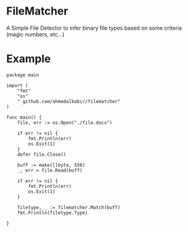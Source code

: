# FileMatcher
A Simple File Detector to infer binary file types based on some criteria (magic numbers, etc...)

# Example 
```
package main

import (
	"fmt"
	"os"
	" github.com/ahmedalkabir/filematcher"
)

func main() {
	file, err := os.Open("./file.docx")

	if err != nil {
		fmt.Println(err)
		os.Exit(1)
	}
	defer file.Close()

	buff := make([]byte, 550)
	_, err = file.Read(buff)

	if err != nil {
		fmt.Println(err)
		os.Exit(1)
	}

	filetype, _ := filematcher.Match(buff)
	fmt.Println(filetype.Type)

}

```
